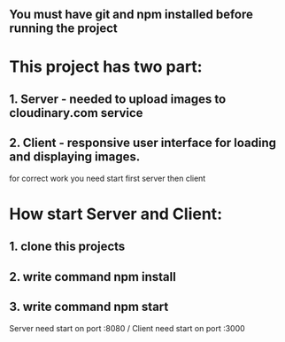 ## You must have git and npm installed before running the project

# This project has two part:
## 1. Server - needed to upload images to cloudinary.com service
## 2. Client - responsive user interface for loading and displaying images.

for correct work you need start first server then client

# How start Server and Client:

## 1. clone this projects
## 2. write command npm install
## 3. write command npm start

Server need start on port :8080 / Client need start on port :3000

